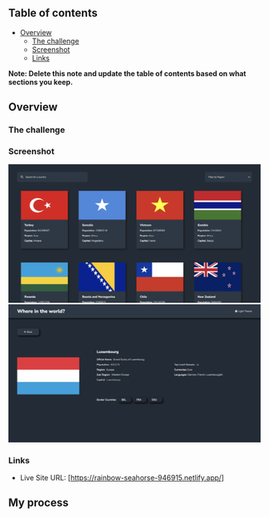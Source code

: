## Table of contents

- [Overview](#overview)
  - [The challenge](#the-challenge)
  - [Screenshot](#screenshot)
  - [Links](#links)

**Note: Delete this note and update the table of contents based on what sections you keep.**

## Overview

### The challenge

### Screenshot

![](./screenshot-1.jpg)
![](./screenshot-2.jpg)

### Links

- Live Site URL: [https://rainbow-seahorse-946915.netlify.app/]

## My process
